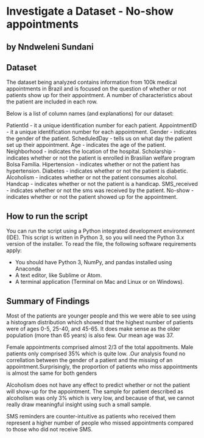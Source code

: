 # Investigate a Dataset - No-show appointments
## by Nndweleni Sundani


## Dataset

The dataset being analyzed contains information from 100k medical appointments in Brazil and is focused on the question of whether or not patients show up for their appointment. A number of characteristics about the patient are included in each row.

Below is a list of column names (and explanations) for our dataset:

PatientId - it a unique identification number for each patient.
AppointmentID - it a unique identification number for each appointment.
Gender - indicates the gender of the patient.
ScheduledDay - tells us on what day the patient set up their appointment.
Age - indicates the age of the patient.
Neighborhood - indicates the location of the hospital.
Scholarship - indicates whether or not the patient is enrolled in Brasilian welfare program Bolsa Família.
Hipertension - indicates whether or not the patient has hypertension.
Diabetes - indicates whether or not the patient is diabetic.
Alcoholism - indicates whether or not the patient consumes alcohol.
Handcap - indicates whether or not the patient is a handicap.
SMS_received - indicates whether or not the sms was received by the patient.
No-show - indicates whether or not the patient showed up for the appointment.

## How to run the script
You can run the script using a Python integrated development environment (IDE). This script is written in Python 3, so you will need the Python 3.x version of the installer. To read the file, the following software requirements apply:

- You should have Python 3, NumPy, and pandas installed using Anaconda
- A text editor, like Sublime or Atom.
- A terminal application (Terminal on Mac and Linux or on Windows).


## Summary of Findings

Most of the patients are younger people and this we were able to see using a histogram distribution which showed that the highest number of patients were of ages 0-5, 25-40, and 45-65. It does make sense as the older population (more than 65 years) is also few. Our mean age was 37.

Female appointments comprised almost 2/3 of the total appoitments. Male patients only comprised 35% which is quite low. .Our analysis found no correllation between the gender of a patient and the missing of an appointment.Surprisingly, the proportion of patients who miss appointments is almost the same for both genders

Alcoholism does not have any effect to predict whether or not the patient will show-up for the appointment. The sample for patient described as alcoholism was only 3% which is very low, and because of that, we cannot really draw meaningful insight using such a small sample.

SMS reminders are counter-intuitive as patients who received them represent a higher number of people who missed appointments compared to those who did not receive SMS.
